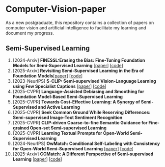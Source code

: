 # Computer-Vision-paper
As a new postgraduate, this repository contains a collection of papers on computer vision and artificial intelligence to facilitate my learning and document my progress.

## Semi-Supervised Learning
1. [2024-Arxiv] **FINESSL:Erasing the Bias: Fine-Tuning Foundation Models for Semi-Supervised Learning** [[paper](https://arxiv.org/pdf/2405.11756)] [[code](https://github.com/Gank0078/FineSSL)]
2. [2025-Arxiv] **Revisiting Semi-Supervised Learning in the Era of Foundation Models**[[paper](https://arxiv.org/pdf/2503.09707)] [[code](https://github.com/OSU-MLB/SSL-Foundation-Models)]
3. [2023-NeurIPS] **S-CLIP: Semi-supervised Vision-Language Learning using Few Specialist Captions** [[paper](https://proceedings.neurips.cc/paper_files/paper/2023/file/c06f788963f0ce069f5b2dbf83fe7822-Paper-Conference.pdf)] [[code](https://proceedings.neurips.cc/paper_files/paper/2023/file/c06f788963f0ce069f5b2dbf83fe7822-Paper-Conference.pdf)]
4. [2025-CVPR] **Language-Assisted Debiasing and Smoothing for Foundation Model-Based Semi-Supervised Learning**
5. [2025-CVPR] **Towards Cost-Effective Learning: A Synergy of Semi-Supervised and Active Learning**
6. [2025-CVPR] **Seek Common Ground While Reserving Differences: Semi-supervised Image-Text Sentiment Recognition**
7. [2025-CVPR] **CLIP-driven Coarse-to-fine Semantic Guidance for Fine-grained Open-set Semi-supervised Learning**
8. [2025-CVPR] **Learning Textual Prompts for Open-World Semi-Supervised Learning**
9. [2024-NeurIPS] **OwMatch: Conditional Self-Labeling with Consistency for Open-World Semi-Supervised Learning** [[paper](https://proceedings.neurips.cc/paper_files/paper/2024/file/b4fd162d3e2d015233486a2e313828a7-Paper-Conference.pdf)] [[code](https://github.com/niusj03/OwMatch)]
10. [2025-Arxiv] **CGMatch: A Different Perspective of Semi-supervised Learning** [[paper](https://arxiv.org/pdf/2503.02231?)] [[code](https://github.com/BoCheng-96/CGMatch)]
